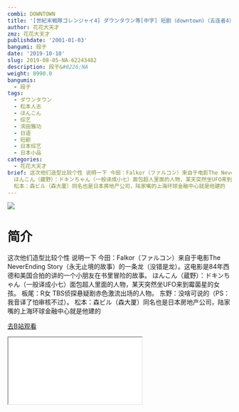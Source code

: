 ```yaml
---
combi: DOWNTOWN
title: '[世紀末戦隊ゴレンジャイ4] ダウンタウン等[中字] 短剧（downtown）（五连者4）'
author: 花花大天才
zmz: 花花大天才
publishdate: '2001-01-03'
bangumi: 段子
date: '2019-10-10'
slug: 2019-08-05-NA-62243482
description: 段子&#8226;NA
weight: 8990.0
bangumis:
  - 段子
tags:
  - ダウンタウン
  - 松本人志
  - ほんこん
  - 综艺
  - 滨田雅功
  - 日语
  - 短剧
  - 日本综艺
  - 日本小品
categories:
  - 花花大天才
brief: 这次他们造型比较个性 说明一下 今田：Falkor（ファルコン）来自于电影The NeverEnding Story（永无止境的故事）的一条龙（没错是龙）。这电影是84年西德和美国合拍的讲的一个小朋友在书里冒险的故事。
  ほんこん（蔵野）：ドキンちゃん（一般译成小七）面包超人里面的人物，某天突然坐UFO来到霉菌星的女孩。 板尾：R女 TBS侦探悬疑剧赤色激流出场的人物。 东野：没啥可说的（PS：我音译了怕审核不过）。
  松本：森ビル（森大厦）同名也是日本房地产公司，陆家嘴的上海环球金融中心就是他建的
---
```

![](https://raw.githubusercontent.com/tcgriffith/owaraisite/master/static/tmpimg/492257c6864b7fc6955f888f8d3c0f9b3d3e780c.jpg.480.jpg)
# 简介  
这次他们造型比较个性 说明一下
今田：Falkor（ファルコン）来自于电影The NeverEnding Story（永无止境的故事）的一条龙（没错是龙）。这电影是84年西德和美国合拍的讲的一个小朋友在书里冒险的故事。
ほんこん（蔵野）：ドキンちゃん（一般译成小七）面包超人里面的人物，某天突然坐UFO来到霉菌星的女孩。
板尾：R女 TBS侦探悬疑剧赤色激流出场的人物。
东野：没啥可说的（PS：我音译了怕审核不过）。
松本：森ビル（森大厦）同名也是日本房地产公司，陆家嘴的上海环球金融中心就是他建的  

[去B站观看](https://www.bilibili.com/video/av62243482/)
<div class ="resp-container"><iframe class="testiframe" src="//player.bilibili.com/player.html?aid=62243482"", scrolling="no", allowfullscreen="true" > </iframe></div> 
